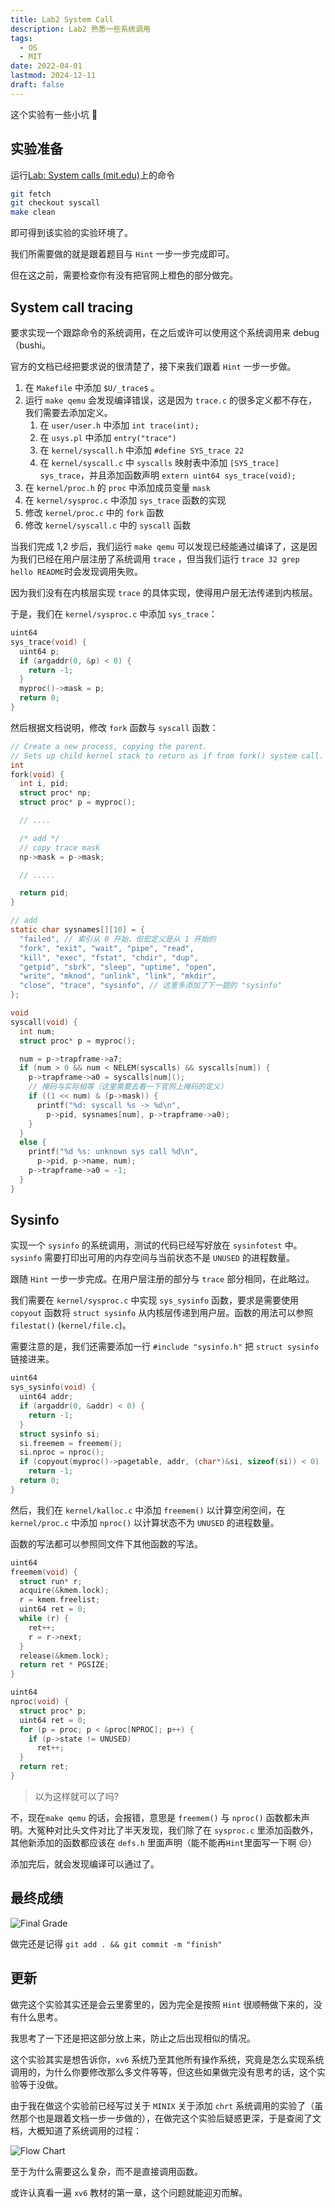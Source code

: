 ```yaml
---
title: Lab2 System Call
description: Lab2 熟悉一些系统调用
tags:
  - OS
  - MIT
date: 2022-04-01
lastmod: 2024-12-11
draft: false
---
```


这个实验有一些小坑 😤

## 实验准备

运行[Lab: System calls (mit.edu)](https://pdos.csail.mit.edu/6.828/2021/labs/syscall.html)上的命令

```bash
git fetch
git checkout syscall
make clean
```

即可得到该实验的实验环境了。

我们所需要做的就是跟着题目与 `Hint` 一步一步完成即可。

但在这之前，需要检查你有没有把官网上橙色的部分做完。

## System call tracing

要求实现一个跟踪命令的系统调用，在之后或许可以使用这个系统调用来 debug（bushi。

官方的文档已经把要求说的很清楚了，接下来我们跟着 `Hint` 一步一步做。

1. 在 `Makefile` 中添加 `$U/_trace$` 。
2. 运行 `make qemu` 会发现编译错误，这是因为 `trace.c` 的很多定义都不存在，我们需要去添加定义。
   1. 在 `user/user.h` 中添加 `int trace(int);`
   2. 在 `usys.pl` 中添加 `entry("trace")`
   3. 在 `kernel/syscall.h` 中添加 `#define SYS_trace 22`
   4. 在 `kernel/syscall.c` 中 `syscalls` 映射表中添加 `[SYS_trace] sys_trace`，并且添加函数声明 `extern uint64 sys_trace(void);`
3. 在 `kernel/proc.h` 的 `proc` 中添加成员变量 `mask`
4. 在 `kernel/sysproc.c` 中添加 `sys_trace` 函数的实现
5. 修改 `kernel/proc.c` 中的 `fork` 函数
6. 修改 `kernel/syscall.c` 中的 `syscall` 函数

当我们完成 1,2 步后，我们运行 `make qemu` 可以发现已经能通过编译了，这是因为我们已经在用户层注册了系统调用 `trace` ，但当我们运行 `trace 32 grep hello README`时会发现调用失败。

因为我们没有在内核层实现 `trace` 的具体实现，使得用户层无法传递到内核层。

于是，我们在 `kernel/sysproc.c` 中添加 `sys_trace`：

```c
uint64
sys_trace(void) {
  uint64 p;
  if (argaddr(0, &p) < 0) {
    return -1;
  }
  myproc()->mask = p;
  return 0;
}
```

然后根据文档说明，修改 `fork` 函数与 `syscall` 函数：

```c
// Create a new process, copying the parent.
// Sets up child kernel stack to return as if from fork() system call.
int
fork(void) {
  int i, pid;
  struct proc* np;
  struct proc* p = myproc();

  // ....

  /* add */
  // copy trace mask
  np->mask = p->mask;

  // .....

  return pid;
}
```

```c
// add
static char sysnames[][10] = {
  "failed", // 索引从 0 开始，但宏定义是从 1 开始的
  "fork", "exit", "wait", "pipe", "read",
  "kill", "exec", "fstat", "chdir", "dup",
  "getpid", "sbrk", "sleep", "uptime", "open",
  "write", "mknod", "unlink", "link", "mkdir",
  "close", "trace", "sysinfo", // 这里多添加了下一题的 "sysinfo"
};

void
syscall(void) {
  int num;
  struct proc* p = myproc();

  num = p->trapframe->a7;
  if (num > 0 && num < NELEM(syscalls) && syscalls[num]) {
    p->trapframe->a0 = syscalls[num]();
    // 掩码与实际相等（这里需要去看一下官网上掩码的定义）
    if ((1 << num) & (p->mask)) {
      printf("%d: syscall %s -> %d\n",
        p->pid, sysnames[num], p->trapframe->a0);
    }
  }
  else {
    printf("%d %s: unknown sys call %d\n",
      p->pid, p->name, num);
    p->trapframe->a0 = -1;
  }
}
```

## Sysinfo

实现一个 `sysinfo` 的系统调用，测试的代码已经写好放在 `sysinfotest` 中。`sysinfo` 需要打印出可用的内存空间与当前状态不是 `UNUSED` 的进程数量。

跟随 `Hint` 一步一步完成。在用户层注册的部分与 `trace` 部分相同，在此略过。

我们需要在 `kernel/sysproc.c` 中实现 `sys_sysinfo` 函数，要求是需要使用 `copyout` 函数将 `struct sysinfo` 从内核层传递到用户层。函数的用法可以参照`filestat()` (`kernel/file.c`)。

需要注意的是，我们还需要添加一行 `#include "sysinfo.h"` 把 `struct sysinfo` 链接进来。

```c
uint64
sys_sysinfo(void) {
  uint64 addr;
  if (argaddr(0, &addr) < 0) {
    return -1;
  }
  struct sysinfo si;
  si.freemem = freemem();
  si.nproc = nproc();
  if (copyout(myproc()->pagetable, addr, (char*)&si, sizeof(si)) < 0)
    return -1;
  return 0;
}

```

然后，我们在 `kernel/kalloc.c` 中添加 `freemem()` 以计算空闲空间，在 `kernel/proc.c` 中添加 `nproc()` 以计算状态不为 `UNUSED` 的进程数量。

函数的写法都可以参照同文件下其他函数的写法。

```c
uint64
freemem(void) {
  struct run* r;
  acquire(&kmem.lock);
  r = kmem.freelist;
  uint64 ret = 0;
  while (r) {
    ret++;
    r = r->next;
  }
  release(&kmem.lock);
  return ret * PGSIZE;
}
```

```c
uint64
nproc(void) {
  struct proc* p;
  uint64 ret = 0;
  for (p = proc; p < &proc[NPROC]; p++) {
    if (p->state != UNUSED)
      ret++;
  }
  return ret;
}

```

> 以为这样就可以了吗?

不，现在`make qemu` 的话，会报错，意思是 `freemem()` 与 `nproc()` 函数都未声明。大冤种对比头文件对比了半天发现，我们除了在 `sysproc.c` 里添加函数外，其他新添加的函数都应该在 `defs.h` 里面声明（能不能再`Hint`里面写一下啊 😒）

添加完后，就会发现编译可以通过了。

## 最终成绩

![Final Grade](https://s2.loli.net/2022/04/13/GtDPix4v76mKX8W.png)

做完还是记得 `git add . && git commit -m "finish"`

## 更新

做完这个实验其实还是会云里雾里的，因为完全是按照 `Hint` 很顺畅做下来的，没有什么思考。

我思考了一下还是把这部分放上来，防止之后出现相似的情况。

这个实验其实是想告诉你，`xv6` 系统乃至其他所有操作系统，究竟是怎么实现系统调用的，为什么你要修改那么多文件等等，但这些如果做完没有思考的话，这个实验等于没做。

由于我在做这个实验前已经写过关于 `MINIX` 关于添加 `chrt` 系统调用的实验了（虽然那个也是跟着文档一步一步做的），在做完这个实验后疑惑更深，于是查阅了文档，大概知道了系统调用的过程：

![Flow Chart](https://s2.loli.net/2022/04/18/s578ArxjbQedPGo.png)

至于为什么需要这么复杂，而不是直接调用函数。

或许认真看一遍 `xv6` 教材的第一章，这个问题就能迎刃而解。
